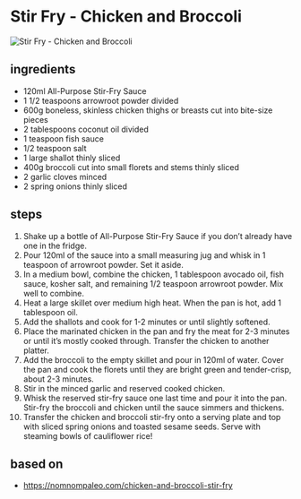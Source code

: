 # Stir Fry - Chicken and Broccoli

![Stir Fry - Chicken and Broccoli](images/stir-fry-—-chicken-and-broccoli.jpg)

## ingredients

- 120ml All-Purpose Stir-Fry Sauce
- 1 1/2 teaspoons arrowroot powder divided
- 600g boneless, skinless chicken thighs or breasts cut into bite-size pieces
- 2 tablespoons coconut oil divided
- 1 teaspoon fish sauce
- 1/2 teaspoon salt
- 1 large shallot thinly sliced
- 400g broccoli cut into small florets and stems thinly sliced
- 2 garlic cloves minced
- 2 spring onions thinly sliced

## steps

1. Shake up a bottle of All-Purpose Stir-Fry Sauce if you don’t already have one in the fridge.
2. Pour 120ml of the sauce into a small measuring jug and whisk in 1 teaspoon of arrowroot powder. Set it aside.
3. In a medium bowl, combine the chicken, 1 tablespoon avocado oil, fish sauce, kosher salt, and remaining 1/2 teaspoon arrowroot powder. Mix well to combine.
4. Heat a large skillet over medium high heat. When the pan is hot, add 1 tablespoon oil.
5. Add the shallots and cook for 1-2 minutes or until slightly softened.
6. Place the marinated chicken in the pan and fry the meat for 2-3 minutes or until it’s mostly cooked through. Transfer the chicken to another platter.
7. Add the broccoli to the empty skillet and pour in 120ml of water. Cover the pan and cook the florets until they are bright green and tender-crisp, about 2-3 minutes.
8. Stir in the minced garlic and reserved cooked chicken.
9. Whisk the reserved stir-fry sauce one last time and pour it into the pan. Stir-fry the broccoli and chicken until the sauce simmers and thickens.
10. Transfer the chicken and broccoli stir-fry onto a serving plate and top with sliced spring onions and toasted sesame seeds. Serve with steaming bowls of cauliflower rice!

## based on

- https://nomnompaleo.com/chicken-and-broccoli-stir-fry

